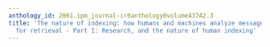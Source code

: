 ```yaml
---
anthology_id: 2001.ipm_journal-ir0anthology0volumeA37A2.3
title: 'The nature of indexing: how humans and machines analyze messages and texts
  for retrieval - Part I: Research, and the nature of human indexing'
---
```

